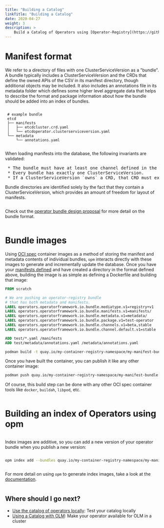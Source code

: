 ```yaml
---
title: "Building a Catalog"
linkTitle: "Building a Catalog"
date: 2020-04-27
weight: 3
description: >
    Build a Catalog of Operators using [Operator-Registry](https://github.com/operator-framework/operator-registry) 
---
```


# Manifest format

We refer to a directory of files with one ClusterServiceVersion as a "bundle". A bundle typically includes a ClusterServiceVersion and the CRDs that define the owned APIs of the CSV in its manifest directory, though additional objects may be included. It also includes an annotations file in its metadata folder which defines some higher level aggregate data that helps to describe the format and package information about how the bundle should be added into an index of bundles.
<pre></pre>
```
 # example bundle
 etcd
 ├── manifests
 │   ├── etcdcluster.crd.yaml
 │   └── etcdoperator.clusterserviceversion.yaml
 └── metadata
     └── annotations.yaml
```
<pre></pre>
When loading manifests into the database, the following invariants are validated:
<pre>
 * The bundle must have at least one channel defined in the annotations.
 * Every bundle has exactly one ClusterServiceVersion.
 * If a ClusterServiceVersion `owns` a CRD, that CRD must exist in the bundle.
</pre>
Bundle directories are identified solely by the fact that they contain a ClusterServiceVersion, which provides an amount of freedom for layout of manifests.
<pre></pre>
Check out the [operator bundle design proposal](https://github.com/operator-framework/operator-registry/blob/master/docs/design/operator-bundle.md) for more detail on the bundle format.
<pre></pre>

# Bundle images

Using [OCI spec](https://github.com/opencontainers/image-spec/blob/master/spec.md) container images as a method of storing the manifest and metadata contents of individual bundles, `opm` interacts directly with these images to generate and incrementally update the database. Once you have your [manifests defined](https://operator-framework.github.io/olm-book/docs/packaging-an-operator.html#writing-your-operator-manifests) and have created a directory in the format defined above, building the image is as simple as defining a Dockerfile and building that image:

```Dockerfile
FROM scratch

# We are pushing an operator-registry bundle
# that has both metadata and manifests.
LABEL operators.operatorframework.io.bundle.mediatype.v1=registry+v1
LABEL operators.operatorframework.io.bundle.manifests.v1=manifests/
LABEL operators.operatorframework.io.bundle.metadata.v1=metadata/
LABEL operators.operatorframework.io.bundle.package.v1=test-operator
LABEL operators.operatorframework.io.bundle.channels.v1=beta,stable
LABEL operators.operatorframework.io.bundle.channel.default.v1=stable

ADD test/*.yaml /manifests
ADD test/metadata/annotations.yaml /metadata/annotations.yaml
```

```sh
podman build -t quay.io/my-container-registry-namespace/my-manifest-bundle:latest -f bundle.Dockerfile .
```

Once you have built the container, you can publish it like any other container image:

```sh
podman push quay.io/my-container-registry-namespace/my-manifest-bundle:latest
```

Of course, this build step can be done with any other OCI spec container tools like `docker`, `buildah`, `libpod`, etc.
<pre></pre>

# Building an index of Operators using opm


<pre></pre>
Index images are additive, so you can add a new version of your operator bundle when you publish a new version:
<pre></pre>
```sh
opm index add --bundles quay.io/my-container-registry-namespace/my-manifest-bundle:0.0.2 --from-index quay.io/my-container-registry-namespace/my-index:1.0.0 --tag quay.io/my-container-registry-namespace/my-index:1.0.1
```
<pre></pre>
For more detail on using `opm` to generate index images, take a look at the [documentation](https://github.com/operator-framework/operator-registry/blob/master/docs/design/opm-tooling.md).
<pre></pre>
## Where should I go next?

* [Use the catalog of operators locally](/docs/concepts/olm-architecture/operator-registry/using-a-catalog-locally): Test your catalog locally 
* [Using a Catalog with OLM](/docs/concepts/olm-architecture/operator-registry/using-catalog-with-olm): Make your operator available for OLM in a cluster


